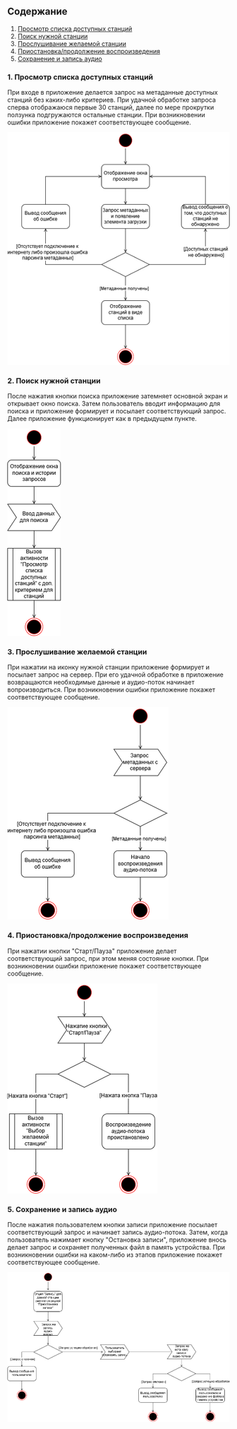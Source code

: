 ## Содержание
1. [Просмотр списка доступных станций](#1)
2. [Поиск нужной станции](#2)
3. [Прослушивание желаемой станции](#3)
4. [Приостановка/продолжение воспроизведения](#4)
5. [Сохранение и запись аудио](#5)

### 1. Просмотр списка доступных станций <a name="1"></a>
При входе в приложение делается запрос на метаданные доступных станций без каких-либо критериев. При удачной обработке запроса сперва отображаюся первые 30 станций, далее по мере прокрутки ползунка подгружаются остальные станции. При возникновении ошибки приложение покажет соответствующее сообщение.

![Просмотр списка доступных станций](../Activities/Images/Activity_show.png)

### 2. Поиск нужной станции <a name="2"></a>
После нажатия кнопки поиска приложение затемняет основной экран и открывает окно поиска. Затем пользователь вводит информацию для поиска и приложение формирует и посылает соответствующий запрос. Далее приложение функционирует как в предыдущем пункте.

![Регистрация в приложении](../Activities/Images/Activity_search.png)
  
### 3. Прослушивание желаемой станции<a name="3"></a>
При нажатии на иконку нужной станции приложение формирует и посылает запрос на сервер. При его удачной обработке в приложение возвращаются необходимые данные и аудио-поток начинает вопроизводиться. При возникновении ошибки приложение покажет соответствующее сообщение. 

![Просмотр рецептов пользователя](../Activities/Images/Activity_listening.png)

### 4. Приостановка/продолжение воспроизведения<a name="4"></a>
При нажатии кнопки "Старт/Пауза" приложение делает соответствующий запрос, при этом меняя состояние кнопки. При возникновении ошибки приложение покажет соответствующее сообщение.

![Создание нового рецепта](../Activities/Images/Activity_startpause.png)

### 5. Сохранение и запись аудио<a name="5"></a>
После нажатия пользователем кнопки записи приложение посылает соответствующий запрос и начинает запись аудио-потока. Затем, когда пользователь нажимает кнопку "Остановка записи", приложение внось делает запрос и сохраняет полученных файл в память устройства. При возникновении ошибки на каком-либо из этапов приложение покажет соответствующее сообщение.

![Поиск рецепта по названию](../Activities/Images/Activity_download.png)
